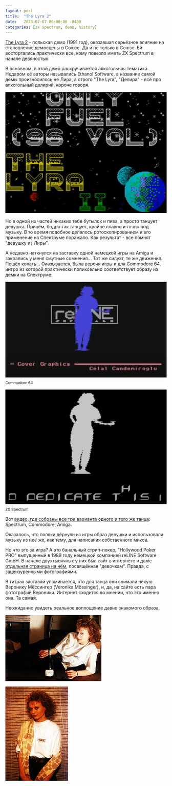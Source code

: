 ```yaml
---
layout: post
title:  "The Lyra 2"
date:   2023-07-07 00:00:00 -0400
categories: [zx spectrum, demo, history]
---
```


[The Lyra 2](https://www.youtube.com/watch?v=SLtB2LL7M4I) - польская демо (1991 год), оказавшая серьёзное влияние на становление демосцены в Союзе. Да и не только в Союзе. Ей восторгались практически все, кому повезло иметь ZX Spectrum в начале девяностых.

В основном, в этой демо раскручивается алкогольная тематика. Недаром её авторы назывались Ethanol Software, а название самой демы произносилось не Лира, а строго "The Lyra", "Делира" - всё про алкогольный делирий, короче говоря.

![](/images/the-lyra-2/lyra-1.webp)

Но в одной из частей никаких тебе бутылок и пива, а просто танцует девушка. Причём, бодро так танцует, крайне плавно и точно под музыку. В то время подобное делалось ротоскопированием и его применение на Спектруме поражало. Как результат - все помнят "девушку из Лиры".

А недавно наткнулся на заставку одной немецкой игры на Amiga и закрались у меня смутные сомнения... Тот же силуэт, те же движения. Пошёл копать... Оказывается, была версия игры и для Commodore 64, интро из которой практически попиксельно соответствует образу из демки на Спектруме:

![](/images/the-lyra-2/commodore-intro.webp)
<br><sub>Commodore 64</sub>

![](/images/the-lyra-2/lyra-4.webp)
<br><sub>ZX Spectrum</sub>

Вот [видео, где собраны все три варианта одного и того же танца](https://www.youtube.com/watch?v=J1j3LTdW8wU): Spectrum, Commodore, Amiga.

Оказалось, что поляки дёрнули из игры образ девушки и использовали музыку из неё же, как тему, для написания собственного микса.

Но что это за игра? А это банальный стрип-покер, "Hollywood Poker PRO" выпущенный в 1989 году немецкой компанией reLINE Software GmbH. В начале двухтысячных у них был сайт в интернете и даже [отдельная страница на нём](https://web.archive.org/web/20000916044612im_/http://www.reline.de/rel_e.htm), посвящённая "девочкам". Правда, с зацензуренными фотографиями.

В титрах заставки упоминается, что для танца они снимали некую Веронику Мёссингер (Veronika Mössinger), и, да, на сайте есть пара фотографий Вероники. Интернет сходится во мнении, что это именно она. Та самая.

Неожиданно увидеть реальное воплощение давно знакомого образа.

![](/images/the-lyra-2/vronik1.webp)

![](/images/the-lyra-2/vronik2.webp)
